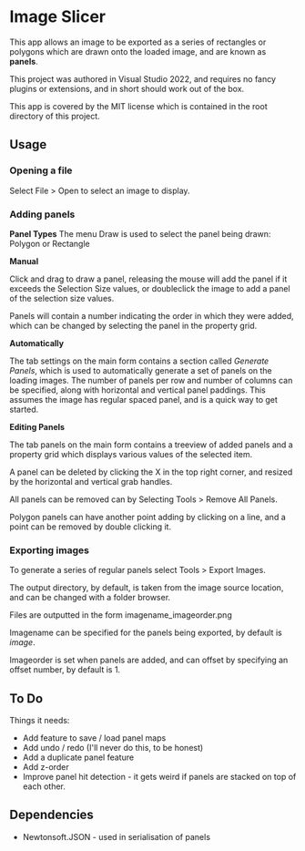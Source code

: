 # Image Slicer

This app allows an image to be exported as a series of rectangles or polygons which are drawn onto the loaded image, and are known as **panels**.

This project was authored in Visual Studio 2022, and requires no fancy plugins or extensions, and in short should work out of the box.

This app is covered by the MIT license which is contained in the root directory of this project.

## Usage

### Opening a file

Select File > Open to select an image to display.

### Adding panels

**Panel Types**
The menu Draw is used to select the panel being drawn: Polygon or Rectangle

**Manual**

Click and drag to draw a panel, releasing the mouse will add the panel if it exceeds the Selection Size values, or doubleclick the image to add a panel of the selection size values. 

Panels will contain a number indicating the order in which they were added, which can be changed by selecting the panel in the property grid.

**Automatically**

The tab settings on the main form contains a section called *Generate Panels*, which is used to automatically generate a set of panels on the loading images. The number of panels per row and number of columns can be specified, along with horizontal and vertical panel paddings. This assumes the image has regular spaced panel, and is a quick way to get started.

**Editing Panels**

The tab panels on the main form contains a treeview of added panels and a property grid which displays various values of the selected item.

A panel can be deleted by clicking the X in the top right corner, and resized by the horizontal and vertical grab handles.

All panels can be removed can by Selecting Tools > Remove All Panels.

Polygon panels can have another point adding by clicking on a line, and a point can be removed by double clicking it.

### Exporting images

To generate a series of regular panels select Tools > Export Images.

The output directory, by default, is taken from the image source location, and can be changed with a folder browser.

Files are outputted in the form imagename_imageorder.png

Imagename can be specified for the panels being exported, by default is *image*.

Imageorder is set when panels are added, and can offset by specifying an offset number, by default is 1.

## To Do

Things it needs:

* Add feature to save / load panel maps
* Add undo / redo (I'll never do this, to be honest)
* Add a duplicate panel feature
* Add z-order
* Improve panel hit detection - it gets weird if panels are stacked on top of each other.

## Dependencies

* Newtonsoft.JSON - used in serialisation of panels